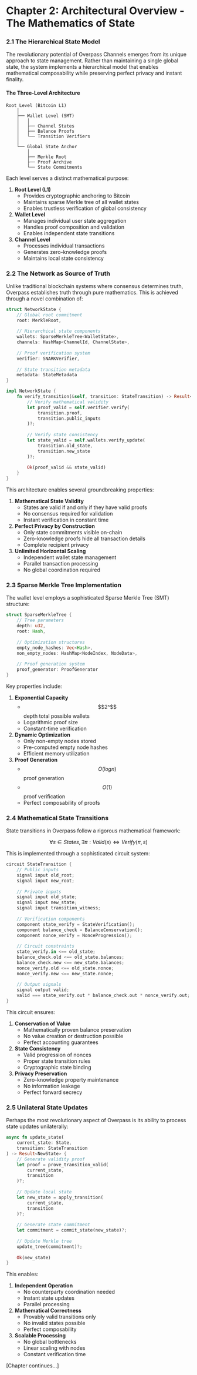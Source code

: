 # Chapter 2: Architectural Overview - The Mathematics of State

### 2.1 The Hierarchical State Model

The revolutionary potential of Overpass Channels emerges from its unique approach to state management. Rather than maintaining a single global state, the system implements a hierarchical model that enables mathematical composability while preserving perfect privacy and instant finality.

#### The Three-Level Architecture

```
Root Level (Bitcoin L1)
    │
    ├── Wallet Level (SMT)
    │   │
    │   ├── Channel States
    │   ├── Balance Proofs
    │   └── Transition Verifiers
    │
    └── Global State Anchor
        │
        ├── Merkle Root
        ├── Proof Archive
        └── State Commitments
```

Each level serves a distinct mathematical purpose:

1. **Root Level (L1)**
   * Provides cryptographic anchoring to Bitcoin
   * Maintains sparse Merkle tree of all wallet states
   * Enables trustless verification of global consistency
2. **Wallet Level**
   * Manages individual user state aggregation
   * Handles proof composition and validation
   * Enables independent state transitions
3. **Channel Level**
   * Processes individual transactions
   * Generates zero-knowledge proofs
   * Maintains local state consistency

### 2.2 The Network as Source of Truth

Unlike traditional blockchain systems where consensus determines truth, Overpass establishes truth through pure mathematics. This is achieved through a novel combination of:

```rust
struct NetworkState {
    // Global root commitment
    root: MerkleRoot,
    
    // Hierarchical state components
    wallets: SparseMerkleTree<WalletState>,
    channels: HashMap<ChannelId, ChannelState>,
    
    // Proof verification system
    verifier: SNARKVerifier,
    
    // State transition metadata
    metadata: StateMetadata
}

impl NetworkState {
    fn verify_transition(&self, transition: StateTransition) -> Result<bool> {
        // Verify mathematical validity
        let proof_valid = self.verifier.verify(
            transition.proof,
            transition.public_inputs
        )?;
        
        // Verify state consistency
        let state_valid = self.wallets.verify_update(
            transition.old_state,
            transition.new_state
        )?;
        
        Ok(proof_valid && state_valid)
    }
}
```

This architecture enables several groundbreaking properties:

1. **Mathematical State Validity**
   * States are valid if and only if they have valid proofs
   * No consensus required for validation
   * Instant verification in constant time
2. **Perfect Privacy by Construction**
   * Only state commitments visible on-chain
   * Zero-knowledge proofs hide all transaction details
   * Complete recipient privacy
3. **Unlimited Horizontal Scaling**
   * Independent wallet state management
   * Parallel transaction processing
   * No global coordination required

### 2.3 Sparse Merkle Tree Implementation

The wallet level employs a sophisticated Sparse Merkle Tree (SMT) structure:

```rust
struct SparseMerkleTree {
    // Tree parameters
    depth: u32,
    root: Hash,
    
    // Optimization structures
    empty_node_hashes: Vec<Hash>,
    non_empty_nodes: HashMap<NodeIndex, NodeData>,
    
    // Proof generation system
    proof_generator: ProofGenerator
}
```

Key properties include:

1. **Exponential Capacity**
   * $$2^$$depth total possible wallets
   * Logarithmic proof size
   * Constant-time verification
2. **Dynamic Optimization**
   * Only non-empty nodes stored
   * Pre-computed empty node hashes
   * Efficient memory utilization
3. **Proof Generation**
   * $$O(log n)$$ proof generation
   * $$O(1)$$ proof verification
   * Perfect composability of proofs

### 2.4 Mathematical State Transitions

State transitions in Overpass follow a rigorous mathematical framework:

$$\forall s \in States, \exists \pi : Valid(s) \iff Verify(\pi, s)$$

This is implemented through a sophisticated circuit system:

```rust
circuit StateTransition {
    // Public inputs
    signal input old_root;
    signal input new_root;
    
    // Private inputs
    signal input old_state;
    signal input new_state;
    signal input transition_witness;
    
    // Verification components
    component state_verify = StateVerification();
    component balance_check = BalanceConservation();
    component nonce_verify = NonceProgression();
    
    // Circuit constraints
    state_verify.in <== old_state;
    balance_check.old <== old_state.balances;
    balance_check.new <== new_state.balances;
    nonce_verify.old <== old_state.nonce;
    nonce_verify.new <== new_state.nonce;
    
    // Output signals
    signal output valid;
    valid === state_verify.out * balance_check.out * nonce_verify.out;
}
```

This circuit ensures:

1. **Conservation of Value**
   * Mathematically proven balance preservation
   * No value creation or destruction possible
   * Perfect accounting guarantees
2. **State Consistency**
   * Valid progression of nonces
   * Proper state transition rules
   * Cryptographic state binding
3. **Privacy Preservation**
   * Zero-knowledge property maintenance
   * No information leakage
   * Perfect forward secrecy

### 2.5 Unilateral State Updates

Perhaps the most revolutionary aspect of Overpass is its ability to process state updates unilaterally:

```rust
async fn update_state(
    current_state: State,
    transition: StateTransition
) -> Result<NewState> {
    // Generate validity proof
    let proof = prove_transition_valid(
        current_state,
        transition
    )?;
    
    // Update local state
    let new_state = apply_transition(
        current_state,
        transition
    )?;
    
    // Generate state commitment
    let commitment = commit_state(new_state)?;
    
    // Update Merkle tree
    update_tree(commitment)?;
    
    Ok(new_state)
}
```

This enables:

1. **Independent Operation**
   * No counterparty coordination needed
   * Instant state updates
   * Parallel processing
2. **Mathematical Correctness**
   * Provably valid transitions only
   * No invalid states possible
   * Perfect composability
3. **Scalable Processing**
   * No global bottlenecks
   * Linear scaling with nodes
   * Constant verification time

\[Chapter continues...]
